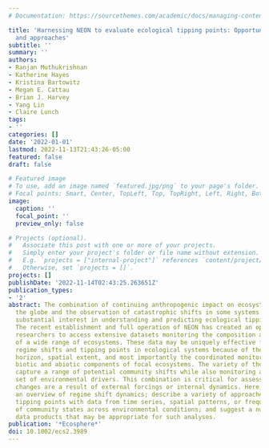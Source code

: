 ```yaml
---
# Documentation: https://sourcethemes.com/academic/docs/managing-content/

title: 'Harnessing NEON to evaluate ecological tipping points: Opportunities, challenges,
  and approaches'
subtitle: ''
summary: ''
authors:
- Ranjan Muthukrishnan
- Katherine Hayes
- Kristina Bartowitz
- Megan E. Cattau
- Brian J. Harvey
- Yang Lin
- Claire Lunch
tags:
- ''
categories: []
date: '2022-01-01'
lastmod: 2022-11-13T21:43:26-05:00
featured: false
draft: false

# Featured image
# To use, add an image named `featured.jpg/png` to your page's folder.
# Focal points: Smart, Center, TopLeft, Top, TopRight, Left, Right, BottomLeft, Bottom, BottomRight.
image:
  caption: ''
  focal_point: ''
  preview_only: false

# Projects (optional).
#   Associate this post with one or more of your projects.
#   Simply enter your project's folder or file name without extension.
#   E.g. `projects = ["internal-project"]` references `content/project/deep-learning/index.md`.
#   Otherwise, set `projects = []`.
projects: []
publishDate: '2022-11-14T02:43:25.263651Z'
publication_types:
- '2'
abstract: The combination of continuing anthropogenic impact on ecosystems across
  the globe and the observation of catastrophic shifts in some systems has generated
  substantial interest in understanding and predicting ecological tipping points.
  The recent establishment and full operation of NEON has created an opportunity for
  researchers to access extensive datasets monitoring the composition and functioning
  of a wide range of ecosystems. These data may be uniquely effective for studying
  regime shifts and tipping points in ecological systems because of their long time
  horizon, spatial extent, and most importantly the coordinated monitoring of many
  biotic and abiotic components of focal ecosystems. The variety of these data can
  capture a range of potential community shifts while also monitoring an extensive
  set of environmental drivers. This combination is critical for assessing whether
  changes are a result of external forcings or internal dynamics. Here, we present
  an overview of regime shift dynamics; describe a variety of approaches to identify
  tipping points with data from time series, spatial patterns, or frequency distributions
  of community states across environmental conditions; and suggest a number of NEON
  data products that may be appropriate for such analyses.
publication: '*Ecosphere*'
doi: 10.1002/ecs2.3989
---
```


